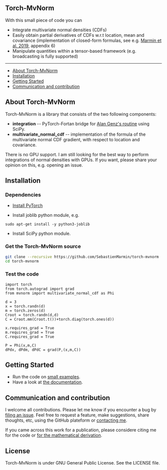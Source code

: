 Torch-MvNorm
--------------------------------------------------------------------------------

With this small piece of code you can

- Integrate multivariate normal densities (CDFs)
- Easily obtain partial derivatives of CDFs w.r.t location, mean and covariance (implementation of closed-form formulas, see e.g. [Marmin et al. 2019](https://hal.archives-ouvertes.fr/hal-01133220v4/document), appendix 6)
- Manipulate quantities within a tensor-based framework (e.g. broadcasting is fully supported)

---

- [About Torch-MvNorm](#about-torch-mvnorm)
- [Installation](#installation)
- [Getting Started](#getting-started)
- [Communication and contribution](#communication-and-contribution)



## About Torch-MvNorm

Torch-MvNorm is a library that consists of the two following components:

- **integration** -- PyTorch-Fortan bridge for [Alan Genz's routine](http://www.math.wsu.edu/faculty/genz/software/fort77/mvndstpack.f) using SciPy.
- **multivariate_normal_cdf** -- implementation of the formula of the multivariate normal CDF gradient, with respect to location and covariance.

There is no GPU support. I am still looking for the best way to perform integrations of normal densities with GPUs. If you want, please share your opinion on this, e.g. opening an issue.

## Installation


### Dependencies

- [Install PyTorch](https://pytorch.org/get-started/locally/)

- Install joblib python module, e.g.
```
sudo apt-get install -y python3-joblib
```

- Install SciPy python module.

### Get the Torch-MvNorm source
```bash
git clone --recursive https://github.com/SebastienMarmin/torch-mvnorm
cd torch-mvnorm
```

### Test the code
```
import torch
from torch.autograd import grad
from mvnorm import multivariate_normal_cdf as Phi

d = 3
x = torch.randn(d)
m = torch.zeros(d)
Croot = torch.randn(d,d)
C = Croot.mm(Croot.t())+torch.diag(torch.ones(d))

x.requires_grad = True
m.requires_grad = True
C.requires_grad = True

P = Phi(x,m,C)
dPdx, dPdm, dPdC = grad(P,(x,m,C))
```

## Getting Started

- Run the code on [small examples](https://github.com/SebastienMarmin/torch-mvnorm/blob/master/tests).
- Have a look at [the documentation](https://sebastienmarmin.github.io/torch-mvnorm/).

## Communication and contribution

I welcome all contributions. Please let me know if you encounter a bug by [filing an issue](https://github.com/SebastienMarmin/torch-mvnorm/issues).
Feel free to request a feature, make suggestions, share thoughts, etc, using the GitHub plateform or [contacting me](mailto:marmin-public@mailbox.org).

If you came across this work for a publication, please considere citing me for the code or [for the mathematical derivation](https://github.com/SebastienMarmin/torch-mvnorm/blob/master/bib.bib).

## License

Torch-MvNorm is under GNU General Public License. See the LICENSE file.
